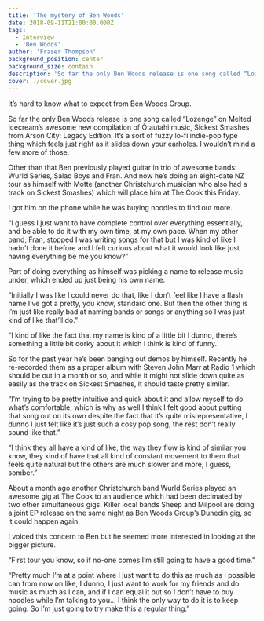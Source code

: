 ```yaml
---
title: 'The mystery of Ben Woods'
date: 2018-09-11T21:00:00.000Z
tags:
  - Interview
  - 'Ben Woods'
author: 'Fraser Thompson'
background_position: center
background_size: contain
description: 'So far the only Ben Woods release is one song called “Lozenge” on Melted Icecream’s awesome new compilation of Ōtautahi music, Sickest Smashes from Arson City Legacy Edition. It’s a sort of fuzzy lo-fi indie-pop type thing which feels just right as it slides down your earholes. I wouldn’t mind a few more of those.'
cover: ./cover.jpg
---
```


It’s hard to know what to expect from Ben Woods Group.

So far the only Ben Woods release is one song called “Lozenge” on Melted Icecream’s awesome new compilation of Ōtautahi music, Sickest Smashes from Arson City: Legacy Edition. It’s a sort of fuzzy lo-fi indie-pop type thing which feels just right as it slides down your earholes. I wouldn’t mind a few more of those.

Other than that Ben previously played guitar in trio of awesome bands: Wurld Series, Salad Boys and Fran. And now he’s doing an eight-date NZ tour as himself with Motte (another Christchurch musician who also had a track on Sickest Smashes) which will place him at The Cook this Friday.

I got him on the phone while he was buying noodles to find out more.

“I guess I just want to have complete control over everything essentially, and be able to do it with my own time, at my own pace. When my other band, Fran, stopped I was writing songs for that but I was kind of like I hadn’t done it before and I felt curious about what it would look like just having everything be me you know?”

Part of doing everything as himself was picking a name to release music under, which ended up just being his own name.

“Initially I was like I could never do that, like I don’t feel like I have a flash name I’ve got a pretty, you know, standard one. But then the other thing is I’m just like really bad at naming bands or songs or anything so I was just kind of like that’ll do.”

“I kind of like the fact that my name is kind of a little bit I dunno, there’s something a little bit dorky about it which I think is kind of funny.

So for the past year he’s been banging out demos by himself. Recently he re-recorded them as a proper album with Steven John Marr at Radio 1 which should be out in a month or so, and while it might not slide down quite as easily as the track on Sickest Smashes, it should taste pretty similar.

“I’m trying to be pretty intuitive and quick about it and allow myself to do what’s comfortable, which is why as well I think I felt good about putting that song out on its own despite the fact that it’s quite misrepresentative, I dunno I just felt like it’s just such a cosy pop song, the rest don’t really sound like that.”

“I think they all have a kind of like, the way they flow is kind of similar you know, they kind of have that all kind of constant movement to them that feels quite natural but the others are much slower and more, I guess, somber.”

About a month ago another Christchurch band Wurld Series played an awesome gig at The Cook to an audience which had been decimated by two other simultaneous gigs. Killer local bands Sheep and Milpool are doing a joint EP release on the same night as Ben Woods Group’s Dunedin gig, so it could happen again.

I voiced this concern to Ben but he seemed more interested in looking at the bigger picture.

“First tour you know, so if no-one comes I’m still going to have a good time.”

“Pretty much I’m at a point where I just want to do this as much as I possible can from now on like, I dunno, I just want to work for my friends and do music as much as I can, and if I can equal it out so I don’t have to buy noodles while I’m talking to you... I think the only way to do it is to keep going. So I’m just going to try make this a regular thing.”
